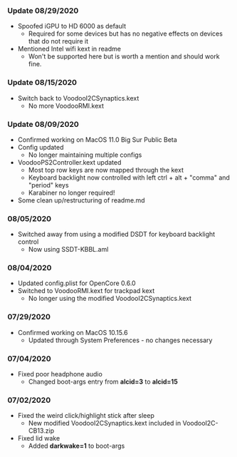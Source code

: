 ### Update 08/29/2020
- Spoofed iGPU to HD 6000 as default
  - Required for some devices but has no negative effects on devices that do not require it
- Mentioned Intel wifi kext in readme
  - Won't be supported here but is worth a mention and should work fine.

### Update 08/15/2020
- Switch back to VoodooI2CSynaptics.kext
  - No more VoodooRMI.kext

### Update 08/09/2020
- Confirmed working on MacOS 11.0 Big Sur Public Beta
- Config updated
  - No longer maintaining multiple configs
- VoodooPS2Controller.kext updated
  - Most top row keys are now mapped through the kext
  - Keyboard backlight now controlled with left ctrl + alt + "comma" and "period" keys
  - Karabiner no longer required!
- Some clean up/restructuring of readme.md

### 08/05/2020
- Switched away from using a modified DSDT for keyboard backlight control
  - Now using SSDT-KBBL.aml

### 08/04/2020
- Updated config.plist for OpenCore 0.6.0
- Switched to VoodooRMI.kext for trackpad kext
  - No longer using the modified VoodooI2CSynaptics.kext

### 07/29/2020
- Confirmed working on MacOS 10.15.6
  - Updated through System Preferences - no changes necessary

### 07/04/2020
- Fixed poor headphone audio
  - Changed boot-args entry from **alcid=3** to **alcid=15**


### 07/02/2020
- Fixed the weird click/highlight stick after sleep
  - New modified VoodooI2CSynaptics.kext included in VoodooI2C-CB13.zip
- Fixed lid wake
  - Added **darkwake=1** to boot-args
